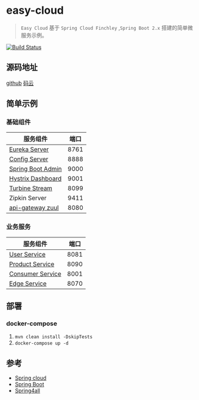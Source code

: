 # easy-cloud

> `Easy Cloud` 基于 `Spring Cloud Finchley` ,`Spring Boot 2.x` 搭建的简单微服务示例。

[![Build Status](https://www.travis-ci.org/liushaojun/easy-cloud.svg?branch=master)](https://www.travis-ci.org/liushaojun/easy-cloud.svg?branch=master)

## 源码地址
[github](http://github.com/liushaojun/easy-cloud)
[码云](http://gitee.com/liushaojun/easy-cloud)

## 简单示例
### 基础组件
|   服务组件                              |       端口          |
|  ------------                         | :---------------:    |
| [Eureka Server](./ec-discovery/ec-eureka-server)         | 8761                |
| [Config Server](./ec-config)                         | 8888                |
| [Spring Boot Admin](./ec-admin)                      | 9000                |
| [Hystrix Dashboard](ec-dashboard)                      | 9001                |
| [Turbine Stream](ec-turbine-stream)                        | 8099                |
| Zipkin Server                          | 9411                |
| [api-gateway zuul](ec-api-gateway/ec-zuul)                       | 8080                |

### 业务服务

|   服务组件              |       端口          |
| ------------          |   :---------------:  |
| [User Service](service/ec-user-service)          | 8081                |
| [Product Service](service/ec-product-service)       | 8090                |
| [Consumer Service](service/ec-consumer)      | 8001                |
| [Edge Service](service/ec-edge-service)          | 8070                |

## 部署
### docker-compose
1. `mvn clean install -DskipTests`
2. `docker-compose up -d`

## 参考
- [Spring cloud](http://cloud.spring.io/spring-cloud-static/Finchley.RELEASE/single/spring-cloud.html)
- [Spring Boot](https://docs.spring.io/spring-boot/docs/2.0.1.RELEASE/reference/htmlsingle/)
- [Spring4all](http://www.spring4all.com/)
